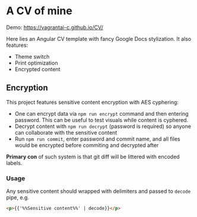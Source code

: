 # A CV of mine

Demo: https://vagrantai-c.github.io/CV/

Here lies an Angular CV template with fancy Google Docs stylization. It also features:
- Theme switch
- Print optimization
- Encrypted content

## Encryption

This project features sensitive content encryption with AES cyphering: 
- One can encrypt data via `npm run encrypt` command and then entering password. This can be useful to test visuals while content is cyphered.
- Decrypt content with `npm run decrypt` (password is required) so anyone can collaborate with the sensitive content
- Run `npm run commit`, enter password and commit name, and all files would be encrypted before commiting and decrypted after

**Primary con** of such system is that git diff will be littered with encoded labels.

### Usage

Any sensitive content should wrapped with delimiters and passed to `decode` pipe, e.g. 
```html
<p>{{'%%Sensitive content%%' | decode}}</p>
```
